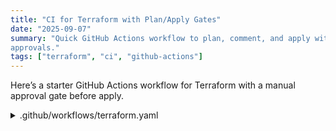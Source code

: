 ```yaml
---
title: "CI for Terraform with Plan/Apply Gates"
date: "2025-09-07"
summary: "Quick GitHub Actions workflow to plan, comment, and apply with
approvals."
tags: ["terraform", "ci", "github-actions"]
---
```

Here’s a starter GitHub Actions workflow for Terraform with a manual approval
gate before apply.
<details>
<summary>.github/workflows/terraform.yaml</summary>
```yaml
name: terraform
on:
pull_request:
paths: ["infra/**"]
workflow_dispatch:
jobs:
plan:
runs-on: ubuntu-latest
steps:
- uses: actions/checkout@v4
- uses: hashicorp/setup-terraform@v3
- run: terraform -chdir=infra init
- run: terraform -chdir=infra plan -out=tf.plan
- run: terraform -chdir=infra show -no-color tf.plan > plan.txt
- uses: marocchino/sticky-pull-request-comment@v2
with:
path: plan.txt
apply:
needs: plan
if: ${{ github.event_name == 'workflow_dispatch' }}
runs-on: ubuntu-latest
steps:
- uses: actions/checkout@v4
- uses: hashicorp/setup-terraform@v3
- run: terraform -chdir=infra init
- run: terraform -chdir=infra apply -auto-approve